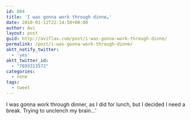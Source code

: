 ```yaml
---
id: 804
title: 'I was gonna work through dinne…'
date: 2010-01-12T22:14:50+00:00
author: Avi
layout: post
guid: http://aviflax.com/post/i-was-gonna-work-through-dinne/
permalink: /post/i-was-gonna-work-through-dinne/
aktt_notify_twitter:
  - 'yes'
aktt_twitter_id:
  - "7693313572"
categories:
  - none
tags:
  - tweet
---
```

I was gonna work through dinner, as I did for lunch, but I decided I need a break. Trying to unclench my brain…'